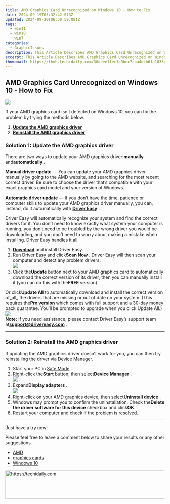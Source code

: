 ```yaml
---
title: AMD Graphics Card Unrecognized on Windows 10 - How to Fix
date: 2024-09-19T03:32:42.073Z
updated: 2024-09-20T06:50:59.081Z
tags:
  - win11
  - win10
  - win7
categories:
  - GraphicIssues
description: This Article Describes AMD Graphics Card Unrecognized on Windows 10 - How to Fix
excerpt: This Article Describes AMD Graphics Card Unrecognized on Windows 10 - How to Fix
thumbnail: https://thmb.techidaily.com/38deee1fec1c0bec7cba4dcb61a1033e4c5fd684f75205d6b2dd2ff58f0ec205.jpg
---
```


## AMD Graphics Card Unrecognized on Windows 10 - How to Fix

![](https://images.drivereasy.com/wp-content/uploads/2018/10/img_5bd02f740ef05.png) 

 If your AMD graphics card isn’t detected on Windows 10, you can fix the problem by trying the methods below.

1. [**Update the AMD graphics driver**](https://tools.techidaily.com/drivereasy/download/)
2. [**Reinstall the AMD graphics driver**](https://tools.techidaily.com/drivereasy/download/)

###  Solution 1: Update the AMD graphics driver

 There are two ways to update your AMD graphics driver:**manually** and**automatically** .

**Manual driver update** — You can update your AMD graphics driver manually by going to the AMD website, and searching for the most recent correct driver. Be sure to choose the driver that’s compatible with your exact graphics card model and your version of Windows.

**Automatic driver update** — If you don’t have the time, patience or computer skills to update your AMD graphics driver manually, you can, instead, do it automatically with **[Driver Easy](https://tools.techidaily.com/drivereasy/download/)**  .

 Driver Easy will automatically recognize your system and find the correct drivers for it. You don’t need to know exactly what system your computer is running, you don’t need to be troubled by the wrong driver you would be downloading, and you don’t need to worry about making a mistake when installing. Driver Easy handles it all.

1. **[Download](https://tools.techidaily.com/drivereasy/download/)**  and install Driver Easy.
2. Run Driver Easy and click**Scan Now** . Driver Easy will then scan your computer and detect any problem drivers.  
![](https://images.drivereasy.com/wp-content/uploads/2018/10/img_5bd041846a45f.jpg)
3. Click the**Update** button next to your AMD graphics card to automatically download the correct version of its driver, then you can manually install it (you can do this with the**FREE** version).  
    
 Or click**Update All** to automatically download and install the correct version of_all_ the drivers that are missing or out of date on your system. (This requires the[**Pro version**](https://tools.techidaily.com/drivereasy/download/) which comes with full support and a 30-day money back guarantee. You’ll be prompted to upgrade when you click Update All.)  
![](https://images.drivereasy.com/wp-content/uploads/2018/10/img_5bd041e7c6c5d.jpg)  
**Note:** If you need assistance, please contact Driver Easy’s support team at**support@drivereasy.com** .

---

###  Solution 2: Reinstall the AMD graphics driver

 If updating the AMD graphics driver doesn’t work for you, you can then try reinstalling the driver via Device Manager.

1. Start your PC in [Safe Mode](https://tools.techidaily.com/drivereasy/download/) .
2. Right-click the**Start** button, then select**Device Manager** .  
![](https://images.drivereasy.com/wp-content/uploads/2018/10/img_5bd0466830d79.jpg)
3. Expand**Display adapters** .  
![](https://images.drivereasy.com/wp-content/uploads/2018/10/img_5bd0472246a2b.jpg)
4. Right-click on your AMD graphics device, then select**Uninstall device** .
5. Windows may prompt you to confirm the uninstallation. Check the**Delete the driver software for this device** checkbox and click**OK** .
6. Restart your computer and check if the problem is resolved.

---

Just have a try now!

 Please feel free to leave a comment below to share your results or any other suggestions.

* [AMD](https://tools.techidaily.com/drivereasy/download/)
* [graphics cards](https://tools.techidaily.com/drivereasy/download/)
* [Windows 10](https://tools.techidaily.com/drivereasy/download/)

<ins class="adsbygoogle"
     style="display:block"
     data-ad-format="autorelaxed"
     data-ad-client="ca-pub-7571918770474297"
     data-ad-slot="1223367746"></ins>

<ins class="adsbygoogle"
     style="display:block"
     data-ad-client="ca-pub-7571918770474297"
     data-ad-slot="8358498916"
     data-ad-format="auto"
     data-full-width-responsive="true"></ins>



<!-- affiliate ads begin -->
<a href="https://appsumo.8odi.net/c/5597632/2144285/7443" target="_top" id="2144285">
  <img src="//a.impactradius-go.com/display-ad/7443-2144285" border="0" alt="https://techidaily.com" width="728" height="90"/>
</a>
<img height="0" width="0" src="https://appsumo.8odi.net/i/5597632/2144285/7443" style="position:absolute;visibility:hidden;" border="0" />
<!-- affiliate ads end -->

